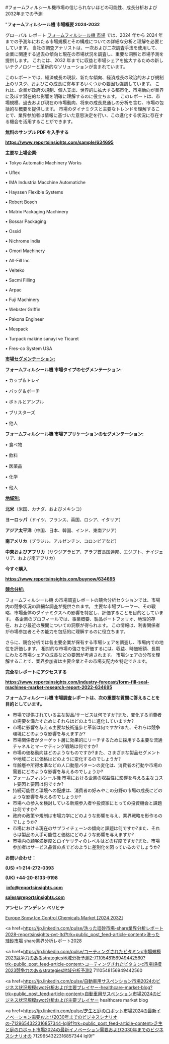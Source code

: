 #フォームフィルシール機市場の信じられないほどの可能性、成長分析および2032年までの予測

"<strong>フォームフィルシール機 市場概要 2024-2032</strong>

グローバル レポート <a href=https://www.reportsinsights.com/sample/634695>フォームフィルシール機 市場</a> では、2024 年から 2024 年までの予測年にわたる市場規模とその構成についての詳細な分析と理解を必要としています。 当社の調査アナリストは、一次および二次調査手法を使用して、企業に関連する過去の傾向と現在の市場状況を調査し、重要な洞察と市場予測を提供します。 これには、2032 年までに収益と市場シェアを拡大​​するための新しいテクノロジーと革新的なソリューションが含まれています。

このレポートでは、経済成長の現状、新たな傾向、経済成長の政治的および規制上のリスク、およびこの成長に寄与するいくつかの要因も強調しています。 これは、企業が政府の規制、個人支出、世界的に拡大する都市化、市場動向が業界に及ぼす潜在的な影響を明確に理解するのに役立ちます。 このレポートは、市場規模、過去および現在の市場動向、将来の成長見通しの分析を含む、市場の包括的な概要を提供します。 市場のダイナミクスと主要なトレンドを理解することで、業界参加者は情報に基づいた意思決定を行い、この進化する状況に存在する機会を活用することができます。

<strong><b>無料のサンプル PDF を入手する</b></strong>

<a href=https://www.reportsinsights.com/sample/634695><strong><u>https://www.reportsinsights.com/sample/634695</u></strong></a>

<strong>主要な上場企業:</strong>

• Tokyo Automatic Machinery Works 

• Uflex 

• IMA Industria Macchine Automatiche 

• Hayssen Flexible Systems 

• Robert Bosch 

• Matrix Packaging Machinery 

• Bossar Packaging 

• Ossid 

• Nichrome India 

• Omori Machinery 

• All-Fill Inc 

• Velteko 

• Sacmi Filling 

• Arpac 

• Fuji Machinery 

• Webster Griffin 

• Pakona Engineer 

• Mespack 

• Turpack makine sanayi ve Ticaret 

• Fres-co System USA

<strong><u>市場セグメンテーション</u></strong><strong><u>:</u></strong>

<strong>フォームフィルシール機 市場タイプのセグメンテーション:</strong>

• カップ＆トレイ

• バッグ＆ポーチ

• ボトルとアンプル

• ブリスターズ

• 他人

<strong>フォームフィルシール機 市場アプリケーションのセグメンテーション:</strong>

• 食べ物

• 飲料

• 医薬品

• 化学

• 他人

<strong><u>地域別</u></strong><strong><u>:</u></strong>

<strong>北米</strong>（米国、カナダ、およびメキシコ）

<strong>ヨーロッパ</strong>（ドイツ、フランス、英国、ロシア、イタリア）

<strong>アジア太平洋</strong>（中国、日本、韓国、インド、東南アジア）

<strong>南アメリカ</strong>（ブラジル、アルゼンチン、コロンビアなど）

<strong>中東およびアフリカ</strong>（サウジアラビア、アラブ首長国連邦、エジプト、ナイジェリア、および南アフリカ）

<strong>今すぐ購入</strong>

<a href=https://www.reportsinsights.com/buynow/634695><strong><u>https://www.reportsinsights.com/buynow/634695</u></strong></a>

<strong><u>競合分析:</u></strong>

フォームフィルシール機 の市場調査レポートの競合分析セクションでは、市場内の競争状況の詳細な調査が提供されます。 主要な市場プレーヤー、その戦略、市場全体のダイナミクスへの影響を特定し、評価することを目的としています。 各企業のプロフィールでは、事業概要、製品ポートフォリオ、地理的存在、および最近の展開についての洞察が得られます。 この情報は、利害関係者が市場参加者とその能力を包括的に理解するのに役立ちます。

さらに、競合分析では各主要企業が保有する市場シェアを調査し、市場内での地位を評価します。 相対的な市場の強さを評価するには、収益、時価総額、長期にわたる市場シェアの成長などの要因が考慮されます。 市場シェアの分布を理解することで、業界参加者は主要企業とその市場支配力を特定できます。

<strong>完全なレポートにアクセスする</strong>

<a href=https://www.reportsinsights.com/industry-forecast/form-fill-seal-machines-market-research-report-2022-634695><strong><u><b>https://www.reportsinsights.com/industry-forecast/form-fill-seal-machines-market-research-report-2022-634695</b></u></strong></a>

<strong><b>フォームフィルシール機 市場調査レポートは、次の重要な質問に答えることを目的としています。</b></strong>
<ul>
  <li>市場で提供されている主な製品/サービスは何ですか?また、変化する消費者の需要を満たすためにそれらはどのように進化していますか?</li>
  <li>市場に影響を与える主要な技術進歩と革新は何ですか?また、それらは競争環境にどのような影響を与えますか?</li>
  <li>市場関係者がターゲット層に効果的にリーチするために採用する主要な流通チャネルとマーケティング戦略は何ですか?</li>
  <li>市場の価格動向はどのようなものですか?また、さまざまな製品セグメントや地域ごとに価格はどのように変化するのでしょうか?</li>
  <li>年齢層や所得水準などの人口動態パターンの変化は、消費者の行動や市場の需要にどのような影響を与えるのでしょうか?</li>
  <li>フォームフィルシール機 市場における企業の収益性に影響を与える主なコスト要因と要因は何ですか?</li>
  <li>持続可能性と環境への配慮は、消費者の好みやこの分野の市場の成長にどのような影響を与えるのでしょうか?</li>
  <li>市場への参入を検討している新規参入者や投資家にとっての投資機会と課題は何ですか?</li>
  <li>政府の政策や規制は市場力学にどのような影響を与え、業界戦略を形作るのでしょうか?</li>
  <li>市場における現在のサプライチェーンの傾向と課題は何ですか?また、それらは製品の入手可能性と価格にどのような影響を与えますか?</li>
  <li>市場内の顧客満足度とロイヤリティのレベルはどの程度ですか?また、市場参加者はサービス品質の点でどのように差別化を図っているのでしょうか?</li>
</ul>
<strong>お問い合わせ：</strong>

<strong>(US) +1-214-272-0393</strong>

<strong>(UK) +44-20-8133-9198</strong>

<strong> </strong><a href=info@reportsinsights.com><strong><u>info@reportsinsights.com</u></strong></a>

<a href=sales@reportsinsights.com><strong><u>sales@reportsinsights.com</u></strong></a>

<strong>アンセレ アンデレン ベリヒテ</strong>

<a href=https://www.linkedin.com/pulse/europe-snow-ice-control-chemicals-markets-2024-rj8df/>Europe Snow Ice Control Chemicals Market [2024 2032]</a>

<a href=https://jp.linkedin.com/pulse/洗った珪砂市場-share業界分析レポート2028-reportsinsights-pvt-ltd?trk=public_post_feed-article-content>洗った珪砂市場 share業界分析レポート2028</a>

<a href=https://jp.linkedin.com/pulse/コーティングされたビタミンc市場規模2023競争力のあるstrategies地域分析予測2-7110548156949442560?trk=public_post_feed-article-content>コーティングされたビタミンc市場規模2023競争力のあるstrategies地域分析予測2 7110548156949442560</a>

<a href=https://jp.linkedin.com/pulse/自動車用サスペンション市場2024のビジネス状況規模swot分析および主要プレイヤー-healthcare-market-blog?trk=public_post_feed-article-content>自動車用サスペンション市場2024のビジネス状況規模swot分析および主要プレイヤー healthcare market blog</a>

<a href=https://jp.linkedin.com/pulse/芝生と庭のロボット市場2024の最新イノベーション需要および2030年までのビジネスシナリオの-7129654322316857344-lql9f?trk=public_post_feed-article-content>芝生と庭のロボット市場2024の最新イノベーション需要および2030年までのビジネスシナリオの 7129654322316857344 lql9f</a>"
